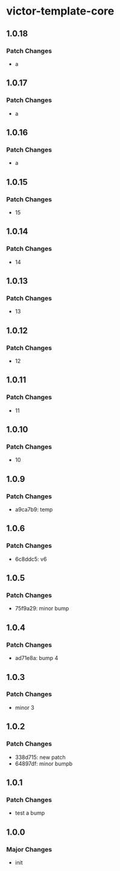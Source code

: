 # victor-template-core

## 1.0.18

### Patch Changes

- a

## 1.0.17

### Patch Changes

- a

## 1.0.16

### Patch Changes

- a

## 1.0.15

### Patch Changes

- 15

## 1.0.14

### Patch Changes

- 14

## 1.0.13

### Patch Changes

- 13

## 1.0.12

### Patch Changes

- 12

## 1.0.11

### Patch Changes

- 11

## 1.0.10

### Patch Changes

- 10

## 1.0.9

### Patch Changes

- a9ca7b9: temp

## 1.0.6

### Patch Changes

- 6c8ddc5: v6

## 1.0.5

### Patch Changes

- 75f9a29: minor bump

## 1.0.4

### Patch Changes

- ad71e8a: bump 4

## 1.0.3

### Patch Changes

- minor 3

## 1.0.2

### Patch Changes

- 338d715: new patch
- 64897df: minor bumpb

## 1.0.1

### Patch Changes

- test a bump

## 1.0.0

### Major Changes

- init

